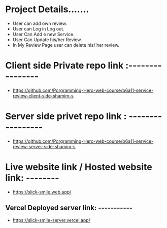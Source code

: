 # Project Details.......

* User can add own review.
* User can Log in Log out.
* User Can Add e new Service.
* User Can Update his/her Review.
* In My Review Page user can delete his/ her review.

# Client side Private repo link :----------------
* https://github.com/Porgramming-Hero-web-course/b6a11-service-review-client-side-shamim-s

# Server side privet repo link : -----------------
* https://github.com/Porgramming-Hero-web-course/b6a11-service-review-server-side-shamim-s

# Live website link / Hosted website link: --------
* https://slick-smile.web.app/


## Vercel Deployed server link: -----------
* https://slick-smile-server.vercel.app/
